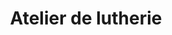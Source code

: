 ---
title: "Atelier de lutherie"
url: /tarascon/atelier-de-lutherie/
shop: instrument de musique
---